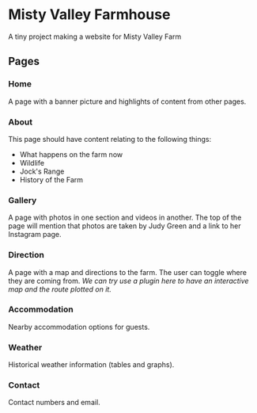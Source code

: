 # Misty Valley Farmhouse

A tiny project making a website for Misty Valley Farm

## Pages

### Home

A page with a banner picture and highlights of content from other pages.

### About

This page should have content relating to the following things:

- What happens on the farm now
- Wildlife
- Jock's Range
- History of the Farm

### Gallery

A page with photos in one section and videos in another. The top of the page will mention that photos are taken by Judy Green and a link to her Instagram page.

### Direction

A page with a map and directions to the farm. The user can toggle where they are coming from. _We can try use a plugin here to have an interactive map and the route plotted on it._

### Accommodation

Nearby accommodation options for guests.

### Weather

Historical weather information (tables and graphs).

### Contact

Contact numbers and email.
